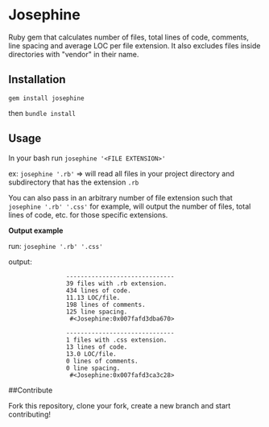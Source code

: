 # Josephine

Ruby gem that calculates number of files, total lines of code, comments, line spacing and average LOC per file extension.
It also excludes files inside directories with "vendor" in their name.

## Installation

 `gem install josephine`

 then `bundle install`

## Usage

In your bash run `josephine '<FILE EXTENSION>'`

ex: `josephine '.rb'` => will read all files in your project directory and subdirectory that has the extension `.rb`

You can also pass in an arbitrary number of file extension such that `josephine '.rb' '.css'` for example, will output the number of files, total lines of code, etc. for those specific extensions.

<strong>Output example</strong>

run:  `josephine '.rb' '.css'`

output:


					------------------------------
					39 files with .rb extension.
					434 lines of code.
					11.13 LOC/file.
					198 lines of comments.
					125 line spacing.
					 #<Josephine:0x007fafd3dba670>

					------------------------------
					1 files with .css extension.
					13 lines of code.
					13.0 LOC/file.
					0 lines of comments.
					0 line spacing.
					 #<Josephine:0x007fafd3ca3c28>


##Contribute

Fork this repository, clone your fork, create a new branch and start contributing!
